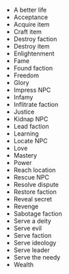 
* A better life
* Acceptance
* Acquire item
* Craft item
* Destroy faction
* Destroy item
* Enlightenment
* Fame
* Found faction
* Freedom
* Glory
* Impress NPC
* Infamy
* Inflitrate faction
* Justice
* Kidnap NPC
* Lead faction
* Learning
* Locate NPC
* Love
* Mastery
* Power
* Reach location
* Rescue NPC
* Resolve dispute
* Restore faction
* Reveal secret
* Revenge
* Sabotage faction
* Serve a deity
* Serve evil
* Serve faction
* Serve ideology
* Serve leader
* Serve the needy
* Wealth